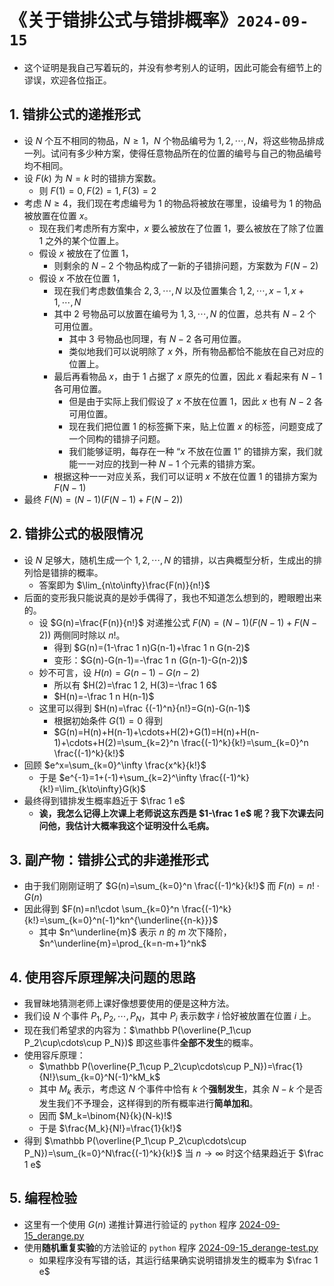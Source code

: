 # 《关于错排公式与错排概率》`2024-09-15`

- 这个证明是我自己写着玩的，并没有参考别人的证明，因此可能会有细节上的谬误，欢迎各位指正。

## 1. 错排公式的递推形式

- 设 $N$ 个互不相同的物品，$N\geq 1$，$N$ 个物品编号为 $1, 2, \cdots, N$，将这些物品排成一列。试问有多少种方案，使得任意物品所在的位置的编号与自己的物品编号均不相同。
- 设 $F(k)$ 为 $N=k$ 时的错排方案数。
  - 则 $F(1)=0, F(2)=1, F(3)=2$
- 考虑 $N\geq 4$，我们现在考虑编号为 $1$ 的物品将被放在哪里，设编号为 $1$ 的物品被放置在位置 $x$。
  - 现在我们考虑所有方案中，$x$ 要么被放在了位置 $1$，要么被放在了除了位置 $1$ 之外的某个位置上。
  - 假设 $x$ 被放在了位置 $1$，
    - 则剩余的 $N-2$ 个物品构成了一新的子错排问题，方案数为 $F(N-2)$
  - 假设 $x$ 不放在位置 $1$，
    - 现在我们考虑数值集合 $2, 3, \cdots, N$ 以及位置集合 $1, 2, \cdots, x-1, x+1, \cdots, N$
    - 其中 $2$ 号物品可以放置在编号为 $1, 3, \cdots, N$ 的位置，总共有 $N-2$ 个可用位置。
      - 其中 3 号物品也同理，有 $N-2$ 各可用位置。
      - 类似地我们可以说明除了 $x$ 外，所有物品都恰不能放在自己对应的位置上。
    - 最后再看物品 $x$，由于 $1$ 占据了 $x$ 原先的位置，因此 $x$ 看起来有 $N-1$ 各可用位置。
      - 但是由于实际上我们假设了 $x$ 不放在位置 $1$，因此 $x$ 也有 $N-2$ 各可用位置。
      - 现在我们把位置 $1$ 的标签撕下来，贴上位置 $x$ 的标签，问题变成了一个同构的错排子问题。
      - 我们能够证明，每存在一种 “$x$ 不放在位置 $1$” 的错排方案，我们就能一一对应的找到一种 $N-1$ 个元素的错排方案。
    - 根据这种一一对应关系，我们可以证明 $x$ 不放在位置 $1$ 的错排方案为 $F(N-1)$
- 最终 $F(N)=(N-1)(F(N-1)+F(N-2))$

## 2. 错排公式的极限情况

- 设 $N$ 足够大，随机生成一个 $1, 2, \cdots, N$ 的错排，以古典概型分析，生成出的排列恰是错排的概率。
  - 答案即为 $\lim_{n\to\infty}\frac{F(n)}{n!}$
- 后面的变形我只能说真的是妙手偶得了，我也不知道怎么想到的，瞪眼瞪出来的。
  - 设 $G(n)=\frac{F(n)}{n!}$ 对递推公式  $F(N)=(N-1)(F(N-1)+F(N-2))$ 两侧同时除以 $n!$。
    - 得到 $G(n)=(1-\frac 1 n)G(n-1)+\frac 1 n G(n-2)$
    - 变形：$G(n)-G(n-1)=-\frac 1 n (G(n-1)-G(n-2))$
  - 妙不可言，设 $H(n)=G(n-1)-G(n-2)$
    - 所以有 $H(2)=\frac 1 2, H(3)=-\frac 1 6$
    - $H(n)=-\frac 1 n H(n-1)$
  - 这里可以得到 $H(n)=\frac {(-1)^n}{n!}=G(n)-G(n-1)$
    - 根据初始条件 $G(1)=0$ 得到
    - $G(n)=H(n)+H(n-1)+\cdots+H(2)+G(1)=H(n)+H(n-1)+\cdots+H(2)=\sum_{k=2}^n \frac{(-1)^k}{k!}=\sum_{k=0}^n \frac{(-1)^k}{k!}$
- 回顾 $e^x=\sum_{k=0}^\infty \frac{x^k}{k!}$
  - 于是 $e^{-1}=1+(-1)+\sum_{k=2}^\infty \frac{(-1)^k}{k!}=\lim_{k\to\infty}G(k)$
- 最终得到错排发生概率趋近于 $\frac 1 e$
  - **诶，我怎么记得上次课上老师说这东西是 $1-\frac 1 e$ 呢？我下次课去问问他，我估计大概率我这个证明没什么毛病。**

## 3. 副产物：错排公式的非递推形式 

- 由于我们刚刚证明了 $G(n)=\sum_{k=0}^n \frac{(-1)^k}{k!}$ 而 $F(n)=n!\cdot G(n)$
- 因此得到 $F(n)=n!\cdot \sum_{k=0}^n \frac{(-1)^k}{k!}=\sum_{k=0}^n(-1)^kn^{\underline{{n-k}}}$
  - 其中 $n^\underline{m}$ 表示 $n$ 的 $m$ 次下降阶，$n^\underline{m}=\prod_{k=n-m+1}^nk$

## 4. 使用容斥原理解决问题的思路

- 我冒昧地猜测老师上课好像想要使用的便是这种方法。
- 我们设 $N$ 个事件 $P_1, P_2, \cdots, P_N$，其中 $P_i$ 表示数字 $i$ 恰好被放置在位置 $i$ 上。
- 现在我们希望求的内容为：$\mathbb P(\overline{P_1\cup P_2\cup\cdots\cup P_N})$ 即这些事件**全部不发生**的概率。
- 使用容斥原理：
  - $\mathbb P(\overline{P_1\cup P_2\cup\cdots\cup P_N})=\frac{1}{N!}\sum_{k=0}^N(-1)^kM_k$
  - 其中 $M_k$ 表示，考虑这 $N$ 个事件中恰有 $k$ 个**强制发生**，其余 $N-k$ 个是否发生我们不予理会，这样得到的所有概率进行**简单加和**。
  - 因而 $M_k=\binom{N}{k}(N-k)!$
  - 于是 $\frac{M_k}{N!}=\frac{1}{k!}$
- 得到 $\mathbb P(\overline{P_1\cup P_2\cup\cdots\cup P_N})=\sum_{k=0}^N\frac{(-1)^k}{k!}$ 当 $n\to\infty$ 时这个结果趋近于 $\frac 1 e$

## 5. 编程检验

- 这里有一个使用 $G(n)$ 递推计算进行验证的 `python` 程序 [2024-09-15_derange.py](./2024-09-15_derange.py)
- 使用**随机重复实验**的方法验证的 `python` 程序 [2024-09-15_derange-test.py](./2024-09-15_derange-test.py)
  - 如果程序没有写错的话，其运行结果确实说明错排发生的概率为 $\frac 1 e$

